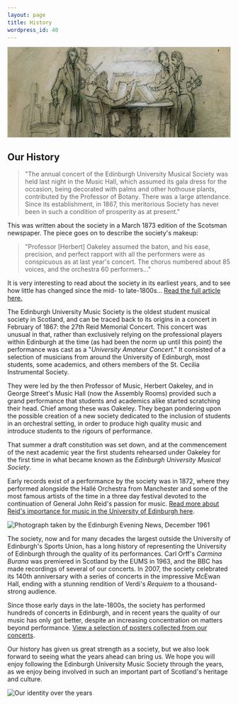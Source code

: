 ```yaml
---
layout: page
title: History
wordpress_id: 40
---
```


![](/assets/img/history/sketch.jpg)

## Our History

> "The annual concert of the Edinburgh University Musical Society was held last
> night in the Music Hall, which assumed its gala dress for the occasion, being
> decorated with palms and other hothouse plants, contributed by the Professor
> of Botany. There was a large attendance. Since its establishment, in 1867,
> this meritorious Society has never been in such a condition of prosperity as
> at present."

This was written about the society in a March 1873 edition of the Scotsman
newspaper. The piece goes on to describe the society's makeup:

> "Professor [Herbert] Oakeley assumed the baton, and his ease, precision, and
> perfect rapport with all the performers were as conspicuous as at last year's
> concert. The chorus numbered about 85 voices, and the orchestra 60
> performers&hellip;"

It is very interesting to read about the society in
its earliest years, and to see how little has changed since the mid-
to late-1800s... <a title="Excerpt from The Scotsman, 25th March, 1873."
href="/assets/img/history/1873-article.jpg">Read the full article here.</a>

The Edinburgh University Music Society is the oldest student musical society in
Scotland, and can be traced back to its origins in a concert in February of
1867: the 27th Reid Memorial Concert. This concert was unusual in that, rather
than exclusively relying on the professional players within Edinburgh at the
time (as had been the norm up until this point) the performance was cast as a
"*University Amateur Concert*." It consisted of a selection of musicians from
around the University of Edinburgh, most students, some academics, and others
members of the St. Cecilia Instrumental Society.

They were led by the then Professor of Music, Herbert Oakeley, and in George
Street's Music Hall (now the Assembly Rooms) provided such a grand performance
that students and academics alike started scratching their head.  Chief among
these was Oakeley. They began pondering upon the possible creation of a new
society dedicated to the inclusion of students in an orchestral setting, in
order to produce high quality music and introduce students to the rigours of
performance.

That summer a draft constitution was set down, and at the commencement of the
next academic year the first students rehearsed under Oakeley for the first
time in what became known as the *Edinburgh University Musical Society*.

Early records exist of a performance by the society was in 1872, where they
performed alongside the Hall&eacute; Orchestra from Manchester and some of the
most famous artists of the time in a three day festival devoted to the
continuation of General John Reid's passion for music. [Read more about Reid's
importance for music in the University of Edinburgh
here](http://www.eca.ed.ac.uk/reid-school-of-music).

![Photograph taken by the Edinburgh Evening News, December 1961](
/assets/images/history/1961-editorial-print.jpg "The Society performs in all
its glory...")

The society, now and for many decades the largest outside the University of
Edinburgh's Sports Union, has a long history of representing the University of
Edinburgh through the quality of its performances. Carl Orff's *Carmina
Burana* was premiered in Scotland by the EUMS in 1963, and the BBC has made
recordings of several of our concerts. In 2007, the society celebrated its
140th anniversary with a series of concerts in the impressive McEwan Hall,
ending with a stunning rendition of Verdi's *Requiem* to a thousand-strong
audience.

Since those early days in the late-1800s, the society has performed hundreds of
concerts in Edinburgh, and in recent years the quality of our music has only
got better, despite an increasing concentration on matters beyond performance.
[View a selection of posters collected from our concerts](/whats-on/ "See our
old concert posters").

Our history has given us great strength as a society, but we also look forward
to seeing what the years ahead can bring us. We hope you will enjoy following
the Edinburgh University Music Society through the years, as we enjoy being
involved in such an important part of Scotland's heritage and culture.

![Our identity over the years](/assets/img/history/animated-logo.gif "Our
identity over the years")
